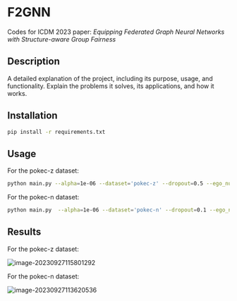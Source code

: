 # F2GNN

Codes for ICDM 2023 paper: *Equipping Federated Graph Neural Networks with Structure-aware Group Fairness*

## Description

A detailed explanation of the project, including its purpose, usage, and functionality. Explain the problems it solves, its applications, and how it works.

## Installation

```bash
pip install -r requirements.txt
```

## Usage

For the pokec-z dataset:

```bash
python main.py --alpha=1e-06 --dataset='pokec-z' --dropout=0.5 --ego_number=30 --gpu=0 --lambda1=0.5 --local_ep=20 --lr=0.0001 --num_hidden=64 --num_hops=3 --seed=31 --tau=4 --tau_combine=0.01 --weight_decay=0.001
```

For the pokec-n dataset:

``````bash
python main.py  --alpha=1e-06 --dataset='pokec-n' --dropout=0.1 --ego_number=30 --gpu=0 --lambda1=8.0 --local_ep=15 --lr=0.0001 --num_hidden=64 --num_hops=3 --seed=47 --tau=4 --tau_combine=0.001 --weight_decay=0.0001
``````



## Results

For the pokec-z dataset:

![image-20230927115801292](C:\Users\cuina\AppData\Roaming\Typora\typora-user-images\image-20230927115801292.png)

For the pokec-n dataset:

![image-20230927113620536](C:\Users\cuina\AppData\Roaming\Typora\typora-user-images\image-20230927113620536.png)

